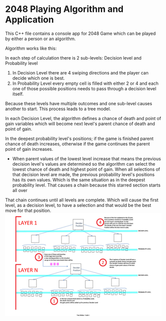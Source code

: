 # 2048 Playing Algorithm and Application
This C++ file contains a console app for 2048 Game which can be played by either a person or an algorithm. 


Algorithm works like this:

In each step of calculation there is 2 sub-levels: Decision level and Probability level

1) In Decision Level there are 4 swiping directions and the player can decide which one is best.
2) In Probability Level every empty cell is filled with either 2 or 4 and each one of those possible positions needs to pass through a decision level itself.

Because these levels have multiple outcomes and one sub-level causes another to start. This process leads to a tree model.

In each Decision Level, the algorithm defines a chance of death and point of gain variables which will become next level's parent chance of death and point of gain.

In the deepest probability level's positions; if the game is finished parent chance of death increases, otherwise if the game continues the parent point of gain increases.

* When parent values of the lowest level increase that means the previous decision level's values are determined so the algorithm can select the lowest chance of death and highest point of gain. When all selections of that decision level are made, the previous probability level's positions has its own values. Which is the same situation as in the deepest probability level. That causes a chain because this starred section starts all over

That chain continues until all levels are complete. Which will cause the first level, as a decision level, to have a selection and that would be the best move for that position.
![alt text](https://github.com/kerem-kirici/2048-Playing-Algorithm/blob/main/2048Algorithm.jpg)
